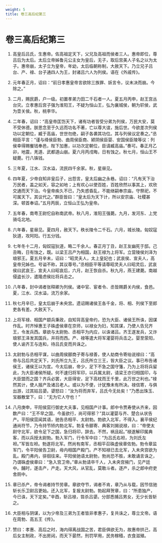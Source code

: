 ```yaml
---
weight: 5
title: 卷三高后纪第三
---
```


# 卷三高后纪第三

1. <span id="卷三高后纪第三-1"></span>
高皇后吕氏，生惠帝。佐高祖定天下，父兄及高祖而侯者三人。惠帝即位，尊吕后为太后。太后立帝姊鲁元公主女为皇后，无子，取后宫美人子名之以为太子。惠帝崩，太子立为皇帝，年幼，太后临朝称制，大赦天下。乃立兄子吕台、产、禄、台子通四人为王，封诸吕六人为列侯。语在《外戚传》。

2. <span id="卷三高后纪第三-2"></span>
元年春正月，诏曰：“前日孝惠皇帝言欲除三族罪、妖言令，议未决而崩。今除之。”

3. <span id="卷三高后纪第三-3"></span>
二月，赐民爵，户一级。初置孝弟力田二千石者一人。夏五月丙申，赵王宫丛台灾。立孝惠后宫子强为淮阳王，不疑为恒山王，弘为襄城侯，朝为轵侯，武为壶关侯。秋，桃李华。

4. <span id="卷三高后纪第三-4"></span>
二年春，诏曰：“高皇帝匡饬天下，诸有功者皆受分弟为列侯，万民大安，莫不受休德。朕思念至于久远而功名不著，亡以尊大谊，施后世。今欲差次列侯功以定朝位，臧于高庙，世世勿绝，嗣子各袭其功位。其与列侯议定奏之。”丞相臣平言：“谨与绛侯臣勃、曲周侯臣商、颍阴侯臣婴、安国侯臣陵等议：列侯幸得赐餐钱奉邑，陛下加惠，以功次定朝位，臣请臧高庙。”奏可。春正月乙卯，地震，羌道、武都道山崩。夏六月丙戌晦，日有蚀之。秋七月，恒山王不疑薨。行八铢钱。

5. <span id="卷三高后纪第三-5"></span>
三年夏，江水、汉水溢，流民四千余家。秋，星昼见。

6. <span id="卷三高后纪第三-6"></span>
四年夏，少帝自知非皇后子，出怨言，皇太后幽之永巷。诏曰：“凡有天下治万民者，盖之如天，容之如地；上有欢心以使百姓，百姓欣然以事其上，欢欣交通而天下治。今皇帝疾久不已，乃失惑昏乱，不能继嗣奉宗庙，守祭祀，不可属天下。其议代之。”群臣皆曰：“皇太后为天下计，所以安宗庙、社稷甚深。顿首奉诏。”五月丙辰，立恒山王弘为皇帝。

7. <span id="卷三高后纪第三-7"></span>
五年春，南粤王尉佗自称南武帝。秋八月，淮阳王强薨。九月，发河东、上党骑屯北地。

8. <span id="卷三高后纪第三-8"></span>
六年春，星昼见。夏四月，赦天下。秩长陵令二千石。六月，城长陵。匈奴寇狄道，攻阿阳。行五分钱。

9. <span id="卷三高后纪第三-9"></span>
七年冬十二月，匈奴寇狄道，略二千余人。春正月丁丑，赵王友幽死于邸。己丑晦，日有蚀之，既。以梁王吕产为相国，赵王禄为上将军。立营陵侯刘泽为琅邪王。夏五月辛未，诏曰：“昭灵夫人，太上皇妃也；武哀侯、宣夫人，高皇帝兄姊也。号谥不称，其议尊号。”丞相臣平等请尊昭灵夫人曰昭灵后，武哀侯曰武哀王，宣夫人曰昭哀后，六月，赵王恢自杀。秋九月，燕王建薨。南越侵盗长沙，遣隆虑侯灶将兵击之。

10. <span id="卷三高后纪第三-10"></span>
八年春，封中谒者张释卿为列侯。诸中官、宦者令、丞皆赐爵关内侯，食邑。夏，江水、汉水溢，流万余家。

11. <span id="卷三高后纪第三-11"></span>
秋七月辛巳，皇太后崩于未央宫。遗诏赐诸侯王各千金，将、相、列侯下至郎吏各有差。大赦天下。

12. <span id="卷三高后纪第三-12"></span>
上将军禄、相国产颛兵秉政，自知背高皇帝约，恐为大臣、诸侯王所诛，因谋作乱。时齐悼惠王子硃虚侯章在京师，以禄女为妇，知其谋，乃使人告兄齐王，令发兵西。章欲与太尉勃、丞相平为内应，以诛诸吕。齐王遂发兵，又诈琅邪王泽发其国兵，并将而西。产、禄等遣大将军灌婴将兵击之。婴至荥阳，使人谕齐王与连和，待吕氏变而共诛之。

13. <span id="卷三高后纪第三-13"></span>
太尉勃与丞相平谋，以曲周侯郦商子寄与禄善，使人劫商令寄绐说禄曰：“高帝与吕后共定天下，刘氏所立九王，吕氏所立三王，皆大臣之议。事已布告诸侯王，诸侯王以为宜。今太后崩，帝少，足下不急之国守籓，乃为上将将兵留此，为大臣诸侯所疑。何不速归将军印，以兵属太尉，请梁王亦归相国印，与大臣盟而之国？齐兵必罢，大臣得安，足下高枕而王千里，此万世之利也。”禄然其计，使人报产及诸吕老人。或以为不便，计犹豫未有所决。禄信寄，与俱出游，过其姑吕嬃。嬃怒曰：“汝为将而弃军，吕氏今无处矣！”乃悉出珠玉、宝器散堂下，曰：“无为它人守也！”

14. <span id="卷三高后纪第三-14"></span>
八月庚申，平阳侯窋行御史大夫事，见相国产计事。郎中令贾寿使从齐来，因数产曰：“王不早之国，今虽欲行，尚可得邪？”具以灌婴与齐、楚合从状告产。平阳侯窋闻其语，驰告丞相平、太尉勃。勃欲入北军，不得入。襄平侯纪通尚符节，乃令持节矫内勃北军。勃复令郦寄、典客刘揭说禄，曰：“帝使太尉守北军，欲令足下之国，急归将印，辞去。不然，祸且起。”禄遂解印属典客，而以兵授太尉勃。勃入军门，行令军中曰：“为吕氏右袒，为刘氏左袒。”军皆左袒。勃遂将北军。然尚有南军，丞相平召硃虚侯章佐勃。勃令章监军门，令平阳侯告卫尉，毋内相国产殿门。产不知禄已去北军，入未央宫欲为乱。殿门弗内，徘徊往来。平阳侯驰语太尉勃，勃尚恐不胜，未敢诵言诛之，乃谓硃虚侯章曰：“急入宫卫帝。”章从勃请卒千人，入未央宫掖门，见产廷中。餔时，遂击产，产走。天大风，从官乱，莫敢斗者。逐产，杀之郎中府吏舍厕中。

15. <span id="卷三高后纪第三-15"></span>
章已杀产，帝令谒者持节劳章。章欲夺节，谒者不肯，章乃从与载，因节信驰斩长乐卫尉吕更始。还入北军，复报太尉勃。勃起拜贺章，曰：“所患独产，今已诛，天下定矣。”辛酉，斩吕禄，笞杀吕嬃。分部悉捕吕男女，无少长皆斩之。

16. <span id="卷三高后纪第三-16"></span>
大臣相与阴谋，以为少帝及三弟为王者皆非孝惠子，复共诛之，尊立文帝。语在周勃、高五王《传》。

17. <span id="卷三高后纪第三-17"></span>
赞曰：孝惠、高后之时，海内得离战国之苦，君臣俱欲无为，故惠帝拱己，高后女主制政，不出房闼，而天下晏然，刑罚罕用，民务稼穑，衣食滋殖。
